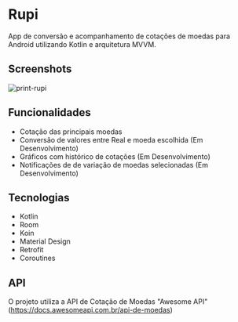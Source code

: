 # Rupi

App de conversão e acompanhamento de cotações de moedas para Android utilizando Kotlin e arquitetura MVVM.

## Screenshots

![print-rupi](https://user-images.githubusercontent.com/32485354/104793364-f606c000-5780-11eb-9674-5b98f5928638.png)

## Funcionalidades

- Cotação das principais moedas
- Conversão de valores entre Real e moeda escolhida (Em Desenvolvimento)
- Gráficos com histórico de cotações (Em Desenvolvimento)
- Notificações de de variação de moedas selecionadas (Em Desenvolvimento)

## Tecnologias

- Kotlin
- Room
- Koin
- Material Design
- Retrofit
- Coroutines

## API

O projeto utiliza a API de Cotação de Moedas "Awesome API" (https://docs.awesomeapi.com.br/api-de-moedas)


